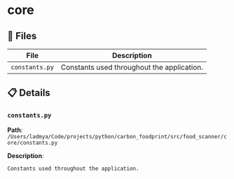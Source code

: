 # core

## 📁 Files

| File | Description |
|------|-------------|
| `constants.py` | Constants used throughout the application. |

## 📋 Details

### `constants.py`

**Path**: `/Users/ladmya/Code/projects/python/carbon_foodprint/src/food_scanner/core/constants.py`

**Description**:
```
Constants used throughout the application.
```

